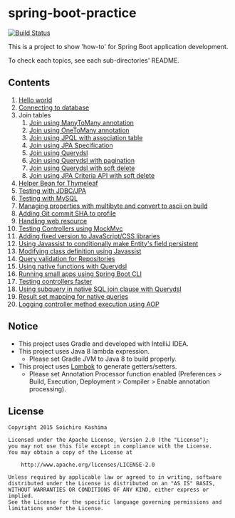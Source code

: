 # spring-boot-practice

[![Build Status](https://img.shields.io/travis/ksoichiro/spring-boot-practice/master.svg?style=flat-square)](https://travis-ci.org/ksoichiro/spring-boot-practice)

This is a project to show 'how-to' for Spring Boot application development.  

To check each topics, see each sub-directories' README.

## Contents

1. [Hello world](contents/20150622-hello-world)
1. [Connecting to database](contents/20150622-db)
1. Join tables
    1. [Join using ManyToMany annotation](contents/20150829-join-manytomany)
    1. [Join using OneToMany annotation](contents/20150829-join-manytomany2)
    1. [Join using JPQL with association table](contents/20150829-join-manytomany3)
    1. [Join using JPA Specification](contents/20150901-join-manytomany4)
    1. [Join using Querydsl](contents/20150903-join-manytomany5)
    1. [Join using Querydsl with pagination](contents/20150903-join-manytomany6)
    1. [Join using Querydsl with soft delete](contents/20150903-join-manytomany7)
    1. [Join using JPA Criteria API with soft delete](contents/20150908-join-manytomany8)
1. [Helper Bean for Thymeleaf](contents/20150910-thymeleaf-helper)
1. [Testing with JDBC/JPA](contents/20150911-test-jdbc)
1. [Testing with MySQL](contents/20151109-test-mysql)
1. [Managing properties with multibyte and convert to ascii on build](contents/20151208-properties)
1. [Adding Git commit SHA to profile](contents/20151210-git-sha-to-profile)
1. [Handling web resource](contents/20160221-web-resource)
1. [Testing Controllers using MockMvc](contents/20160307-test-controllers)
1. [Adding fixed version to JavaScript/CSS libraries](contents/20160321-fixed-version)
1. [Using Javassist to conditionally make Entity's field persistent](contents/20160405-javassist)
1. [Modifying class definition using Javassist](contents/20160405-javassist)
1. [Query validation for Repositories](contents/20160720-query-validation)
1. [Using native functions with Querydsl](contents/20160821-querydsl-join)
1. [Running small apps using Spring Boot CLI](contents/20160924-cli-script)
1. [Testing controllers faster](contents/20160927-mock-controller-tests)
1. [Using subquery in native SQL join clause with Querydsl](contents/20161011-querydsl-native-sql-join)
1. [Result set mapping for native queries](contents/20161012-native-query)
1. [Logging controller method execution using AOP](contents/20161016-logging)

## Notice

* This project uses Gradle and developed with IntelliJ IDEA.
* This project uses Java 8 lambda expression.
    * Please set Gradle JVM to Java 8 to build properly.
* This project uses [Lombok](https://projectlombok.org/) to generate getters/setters.
    * Please set Annotation Processor function enabled (Preferences > Build, Execution, Deployment > Compiler > Enable annotation processing).

## License

    Copyright 2015 Soichiro Kashima

    Licensed under the Apache License, Version 2.0 (the "License");
    you may not use this file except in compliance with the License.
    You may obtain a copy of the License at

        http://www.apache.org/licenses/LICENSE-2.0

    Unless required by applicable law or agreed to in writing, software
    distributed under the License is distributed on an "AS IS" BASIS,
    WITHOUT WARRANTIES OR CONDITIONS OF ANY KIND, either express or implied.
    See the License for the specific language governing permissions and
    limitations under the License.
